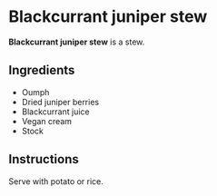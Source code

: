 # Blackcurrant juniper stew

**Blackcurrant juniper stew** is a stew.

## Ingredients

- Oumph
- Dried juniper berries
- Blackcurrant juice
- Vegan cream
- Stock

## Instructions

Serve with potato or rice.
